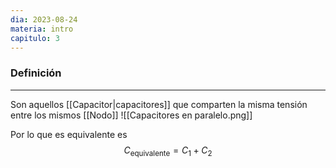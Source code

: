 ```yaml
---
dia: 2023-08-24
materia: intro
capitulo: 3
---
```

### Definición
---
Son aquellos [[Capacitor|capacitores]] que comparten la misma tensión entre los mismos [[Nodo]]
![[Capacitores en paralelo.png]]

Por lo que es equivalente es $$ C_\text{equivalente} = C_1 + C_2 $$